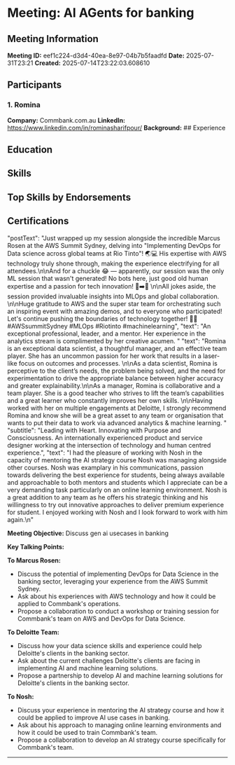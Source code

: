 # Meeting: AI AGents for banking

## Meeting Information

**Meeting ID:** eef1c224-d3d4-40ea-8e97-04b7b5faadfd
**Date:** 2025-07-31T23:21
**Created:** 2025-07-14T23:22:03.608610

## Participants

### 1. Romina

**Company:** Commbank.com.au
**LinkedIn:** https://www.linkedin.com/in/rominasharifpour/
**Background:** ## Experience
## Education
## Skills
## Top Skills by Endorsements
## Certifications
"postText": "Just wrapped up my session alongside the incredible Marcus Rosen at the AWS Summit Sydney, delving into \"Implementing DevOps for Data science across global teams at Rio Tinto\"! 🌏💻 His expertise with AWS technology truly shone through, making the experience electrifying for all attendees.\n\nAnd for a chuckle 😂 — apparently, our session was the only ML session that wasn't generated! No bots here, just good old human expertise and a passion for tech innovation! 🤖➡️🧠 \n\nAll jokes aside, the session provided invaluable insights into MLOps and global collaboration. \n\nHuge gratitude to AWS and the super star team for orchestrating such an inspiring event with amazing demos, and to everyone who participated! Let's continue pushing the boundaries of technology together! 💪🚀 #AWSsummitSydney #MLOps #Riotinto #machinelearning",
"text": "An exceptional professional, leader, and a mentor. Her experience in the analytics stream is complimented by her creative acumen.  "
"text": "Romina is an exceptional data scientist, a thoughtful manager, and an effective team player. She has an uncommon passion for her work that results in a laser-like focus on outcomes and processes. \n\nAs a data scientist, Romina is perceptive to the client’s needs, the problem being solved, and the need for experimentation to drive the appropriate balance between higher accuracy and greater explainability.\n\nAs a manager, Romina is collaborative and a team player. She is a good teacher who strives to lift the team’s capabilities and a great learner who constantly improves her own skills. \n\nHaving worked with her on multiple engagements at Deloitte, I strongly recommend Romina and know she will be a great asset to any team or organisation that wants to put their data to work via advanced analytics & machine learning. "
"subtitle": "Leading with Heart. Innovating with Purpose and Consciousness. An internationally experienced product and service designer working at the intersection of technology and human centred experience.",
"text": "I had the pleasure of working with Nosh in the capacity of mentoring the AI strategy course Nosh was managing alongside other courses. Nosh was examplary in his communications, passion towards delivering the best experience for students, being always available and approachable to both mentors and students which I appreciate can be a very demanding task particularly on an online learning environment.  Nosh is a great addition to any team as he offers his strategic thinking and his willingness to try out innovative approaches to deliver premium  experience for student. I enjoyed working with Nosh and I look forward to work with him again.\n"

**Meeting Objective:**
Discuss gen ai usecases in banking

**Key Talking Points:**

**To Marcus Rosen:**
- Discuss the potential of implementing DevOps for Data Science in the banking sector, leveraging your experience from the AWS Summit Sydney.
- Ask about his experiences with AWS technology and how it could be applied to Commbank's operations.
- Propose a collaboration to conduct a workshop or training session for Commbank's team on AWS and DevOps for Data Science.

**To Deloitte Team:**
- Discuss how your data science skills and experience could help Deloitte's clients in the banking sector.
- Ask about the current challenges Deloitte's clients are facing in implementing AI and machine learning solutions.
- Propose a partnership to develop AI and machine learning solutions for Deloitte's clients in the banking sector.

**To Nosh:**
- Discuss your experience in mentoring the AI strategy course and how it could be applied to improve AI use cases in banking.
- Ask about his approach to managing online learning environments and how it could be used to train Commbank's team.
- Propose a collaboration to develop an AI strategy course specifically for Commbank's team.

---
